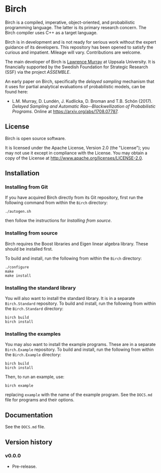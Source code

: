 # Birch

Birch is a compiled, imperative, object-oriented, and probabilistic programming language. The latter is its primary research concern. The Birch compiler uses C++ as a target language.

Birch is in development and is not ready for serious work without the expert guidance of its developers. This repository has been opened to satisfy the curious and impatient. Mileage will vary. Contributions are welcome.

The main developer of Birch is [Lawrence Murray](http://www.indii.org/research) at Uppsala University. It is financially supported by the Swedish Foundation for Strategic Research (SSF) via the project *ASSEMBLE*.

An early paper on Birch, specifically the *delayed sampling* mechanism that it uses for partial analytical evaluations of probabilistic models, can be found here:

  * L.M. Murray, D. Lundén, J. Kudlicka, D. Broman and T.B. Schön (2017). *Delayed Sampling and Automatic Rao--Blackwellization of Probabilistic Programs*. Online at <https://arxiv.org/abs/1708.07787>.

## License

Birch is open source software.

It is licensed under the Apache License, Version 2.0 (the "License"); you may not use it except in compliance with the License. You may obtain a copy of the License at <http://www.apache.org/licenses/LICENSE-2.0>.

## Installation

### Installing from Git

If you have acquired Birch directly from its Git repository, first run the following command from within the `Birch` directory:

    ./autogen.sh
    
then follow the instructions for *Installing from source*.

### Installing from source

Birch requires the Boost libraries and Eigen linear algebra library. These should be installed first.

To build and install, run the following from within the `Birch` directory:

    ./configure
    make
    make install


### Installing the standard library

You will also want to install the standard library. It is in a separate `Birch.Standard` repository. To build and install, run the following from within the `Birch.Standard` directory:

    birch build
    birch install

### Installing the examples

You may also want to install the example programs. These are in a separate `Birch.Example` repository. To build and install, run the following from within the `Birch.Example` directory:

    birch build
    birch install

Then, to run an example, use:

    birch example

replacing `example` with the name of the example program. See the `DOCS.md` file for programs and their options.


## Documentation

See the `DOCS.md` file.


## Version history

### v0.0.0

* Pre-release.
